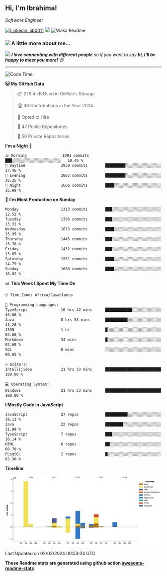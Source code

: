 <h2>Hi, I'm Ibrahima! </h2>
<p><em>Software Engineer 
</em></p>


[![Linkedin: iib0011](https://img.shields.io/badge/-iib0011-blue?style=flat-square&logo=Linkedin&logoColor=white&link=https://www.linkedin.com/in/iib0011/)](https://www.linkedin.com/in/iib0011/)
![](https://visitor-badge.glitch.me/badge?page_id=iib0011)
![Waka Readme](https://github.com/iib0011/iib0011/workflows/Waka%20Readme/badge.svg)


### <img src="https://media.giphy.com/media/VgCDAzcKvsR6OM0uWg/giphy.gif" width="50"> A little more about me...  


<img src="https://media.giphy.com/media/LnQjpWaON8nhr21vNW/giphy.gif" width="60"> <em><b>I love connecting with different people</b> so if you want to say <b>hi, I'll be happy to meet you more!</b> 😊</em>

---
<!--START_SECTION:waka-->
![Code Time](http://img.shields.io/badge/Code%20Time-2%2C886%20hrs%2022%20mins-blue)

**🐱 My GitHub Data** 

> 📦 279.4 kB Used in GitHub's Storage 
 > 
> 🏆 38 Contributions in the Year 2024
 > 
> 💼 Opted to Hire
 > 
> 📜 47 Public Repositories 
 > 
> 🔑 56 Private Repositories 
 > 
**I'm a Night 🦉** 

```text
🌞 Morning                1091 commits        ███░░░░░░░░░░░░░░░░░░░░░░   10.40 % 
🌆 Daytime                3930 commits        █████████░░░░░░░░░░░░░░░░   37.46 % 
🌃 Evening                3803 commits        █████████░░░░░░░░░░░░░░░░   36.25 % 
🌙 Night                  1666 commits        ████░░░░░░░░░░░░░░░░░░░░░   15.88 % 
```
📅 **I'm Most Productive on Sunday** 

```text
Monday                   1313 commits        ███░░░░░░░░░░░░░░░░░░░░░░   12.52 % 
Tuesday                  1396 commits        ███░░░░░░░░░░░░░░░░░░░░░░   13.31 % 
Wednesday                1673 commits        ████░░░░░░░░░░░░░░░░░░░░░   15.95 % 
Thursday                 1445 commits        ███░░░░░░░░░░░░░░░░░░░░░░   13.78 % 
Friday                   1432 commits        ███░░░░░░░░░░░░░░░░░░░░░░   13.65 % 
Saturday                 1551 commits        ████░░░░░░░░░░░░░░░░░░░░░   14.79 % 
Sunday                   1680 commits        ████░░░░░░░░░░░░░░░░░░░░░   16.02 % 
```


📊 **This Week I Spent My Time On** 

```text
🕑︎ Time Zone: Africa/Casablanca

💬 Programming Languages: 
TypeScript               10 hrs 42 mins      ████████████░░░░░░░░░░░░░   49.66 % 
Java                     8 hrs 53 mins       ██████████░░░░░░░░░░░░░░░   41.28 % 
JSON                     1 hr                █░░░░░░░░░░░░░░░░░░░░░░░░   04.66 % 
Markdown                 34 mins             █░░░░░░░░░░░░░░░░░░░░░░░░   02.68 % 
SQL                      8 mins              ░░░░░░░░░░░░░░░░░░░░░░░░░   00.65 % 

🔥 Editors: 
Intellijidea             21 hrs 33 mins      █████████████████████████   100.00 % 

💻 Operating System: 
Windows                  21 hrs 33 mins      █████████████████████████   100.00 % 
```

**I Mostly Code in JavaScript** 

```text
JavaScript               27 repos            ██████████░░░░░░░░░░░░░░░   39.13 % 
Java                     22 repos            ████████░░░░░░░░░░░░░░░░░   31.88 % 
TypeScript               7 repos             ███░░░░░░░░░░░░░░░░░░░░░░   10.14 % 
HTML                     6 repos             ██░░░░░░░░░░░░░░░░░░░░░░░   08.70 % 
PLpgSQL                  2 repos             █░░░░░░░░░░░░░░░░░░░░░░░░   02.90 % 
```



**Timeline**

![Lines of Code chart](https://raw.githubusercontent.com/iib0011/iib0011/master/assets/bar_graph.png)


 Last Updated on 02/02/2024 00:53:04 UTC
<!--END_SECTION:waka-->

**These Readme stats are generated using github action [awesome-readme-stats](https://github.com/iib0011/waka-readme-stats)**
